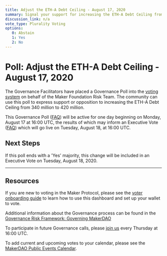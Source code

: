 ```yaml
---
title: Adjust the ETH-A Debt Ceiling - August 17, 2020
summary: Signal your support for increasing the ETH-A Debt Ceiling from 340 million to 420 million.
discussion_link: n/a
vote_type: Plurality Voting
options:
   0: Abstain
   1: Yes
   2: No
---
```

# Poll: Adjust the ETH-A Debt Ceiling - August 17, 2020

The Governance Facilitators have placed a Governance Poll into the [voting system](https://vote.makerdao.com/polling) on behalf of the Maker Foundation Risk Team. The community can use this poll to express support or opposition to increasing the ETH-A Debt Ceiling from 340 million to 420 million.

This Governance Poll ([FAQ](https://community-development.makerdao.com/governance/governance#is-there-more-than-one-type-of-vote)) will be active for one day beginning on Monday, August 17 at 16:00 UTC, the results of which may inform an Executive Vote ([FAQ](https://community-development.makerdao.com/governance/governance#what-is-continuous-approval-voting)) which will go live on Tuesday, August 18, at 16:00 UTC.




## Next Steps

If this poll ends with a 'Yes' majority, this change will be included in an Executive Vote on Tuesday, August 18, 2020.

---

## Resources

If you are new to voting in the Maker Protocol, please see the [voter onboarding guide](https://community-development.makerdao.com/onboarding/voter-onboarding) to learn how to use this dashboard and set up your wallet to vote.

Additional information about the Governance process can be found in the [Governance Risk Framework: Governing MakerDAO](https://community-development.makerdao.com/governance/governance-risk-framework)

To participate in future Governance calls, please [join us](https://community-development.makerdao.com/governance/governance-and-risk-meetings) every Thursday at 16:00 UTC.

To add current and upcoming votes to your calendar, please see the [MakerDAO Public Events Calendar](https://calendar.google.com/calendar/embed?src=makerdao.com_3efhm2ghipksegl009ktniomdk%40group.calendar.google.com&ctz=America%2FLos_Angeles).
